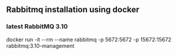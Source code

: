 ## Rabbitmq installation using docker
### latest RabbitMQ 3.10
docker run -it --rm --name rabbitmq -p 5672:5672 -p 15672:15672 rabbitmq:3.10-management